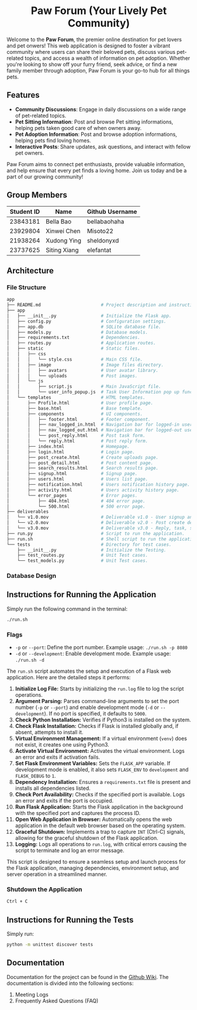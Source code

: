 <div align="center">

<h1 align="center">Paw Forum (Your Lively Pet Community)</h1>

</div>

Welcome to the **Paw Forum**, the premier online destination for pet lovers and pet onwers! This web application is designed to foster a vibrant community where users can share their beloved pets, discuss various pet-related topics, and access a wealth of information on pet adoption. Whether you're looking to show off your furry friend, seek advice, or find a new family member through adoption, Paw Forum is your go-to hub for all things pets.

## Features

- **Community Discussions**: Engage in daily discussions on a wide range of pet-related topics.
- **Pet Sitting Information**: Post and browse Pet sitting informations, helping pets taken good care of when owners away.
- **Pet Adoption Information**: Post and browse adoption informations, helping pets find loving homes.
- **Interactive Posts**: Share updates, ask questions, and interact with fellow pet owners.

Paw Forum aims to connect pet enthusiasts, provide valuable information, and help ensure that every pet finds a loving home. Join us today and be a part of our growing community!

## Group Members

<div align="center">

| Student ID | Name         | Github Username |
| ---------- | ------------ | --------------- |
| 23843181   | Bella Bao    | bellabaohaha    |
| 23929804   | Xinwei Chen  | Misoto22        |
| 21938264   | Xudong Ying  | sheldonyxd      |
| 23737625   | Siting Xiang | elefantat       |

</div>


## Architecture

### File Structure

```bash
app
├── README.md                       # Project description and instructions.
├── app
│   ├── __init__.py                 # Initialize the Flask app.
│   ├── config.py                   # Configuration settings.
│   ├── app.db                      # SQLite database file.
│   ├── models.py                   # Database models.
│   ├── requirements.txt            # Dependencies.
│   ├── routes.py                   # Application routes.
│   ├── static                      # Static files.
│   │   ├── css
│   │   │   └── style.css           # Main CSS file.
│   │   ├── image                   # Image files directory.
│   │   │   ├── avatars             # User avatar library.
│   │   │   └── uploads             # Post images.
│   │   └── js
│   │       ├── script.js           # Main JavaScript file.
│   │       └── user_info_popup.js  # Task User Information pop up functionality.
│   └── templates                   # HTML templates.
│       ├── Profile.html            # User profile page.
│       ├── base.html               # Base template.
│       ├── components              # UI components.
│       │   ├── footer.html         # Footer component.
│       │   ├── nav_logged_in.html  # Navigation bar for logged-in users.
│       │   ├── nav_logged_out.html # Navigation bar for logged-out users.
│       │   └── post_reply.html     # Post task form.
│       │   └── reply.html          # Post reply form.
│       ├── index.html              # Homepage.
│       ├── login.html              # Login page.
│       ├── post_create.html        # Create uploads page.
│       ├── post_detail.html        # Post content page.
│       ├── search_results.html     # Search results page.
│       ├── signup.html             # Signup page.
│       ├── users.html              # Users list page.
│       ├── notification.html       # Users notification history page.
│       ├── activity.html           # Users activity history page.
│       └── error_pages             # Error pages.
│           ├── 404.html            # 404 error page.
│           └── 500.html            # 500 error page.
├── deliverables
│   └── v1.0.mov                    # Deliverable v1.0 - User signup and login demo.
│   └── v2.0.mov                    # Deliverable v2.0 - Post create demo.
│   └── v3.0.mov                    # Deliverable v3.0 - Reply, task, search, notification and history demo.
├── run.py                          # Script to run the application.
├── run.sh                          # Shell script to run the application.
└── tests                           # Directory for test cases.
    ├── __init__.py                 # Initialize the Testing.
    ├── test_routes.py              # Unit Test cases.  
    └── test_models.py              # Unit Test cases.    
```

### Database Design

## Instructions for Running the Application

Simply run the following command in the terminal:

```bash
./run.sh
```

### Flags

- `-p` or `--port`: Define the port number. Example usage: `./run.sh -p 8080`
- `-d` or `--development`: Enable development mode. Example usage: `./run.sh -d`



The `run.sh` script automates the setup and execution of a Flask web application. Here are the detailed steps it performs:

1. **Initialize Log File:** Starts by initializing the `run.log` file to log the script operations.
2. **Argument Parsing:** Parses command-line arguments to set the port number (`-p` or `--port`) and enable development mode (`-d` or `--development`). If no port is specified, it defaults to `5000`.
3. **Check Python Installation:** Verifies if Python3 is installed on the system.
4. **Check Flask Installation:** Checks if Flask is installed globally and, if absent, attempts to install it.
5. **Virtual Environment Management:** If a virtual environment (`venv`) does not exist, it creates one using Python3.
6. **Activate Virtual Environment:** Activates the virtual environment. Logs an error and exits if activation fails.
7. **Set Flask Environment Variables:** Sets the `FLASK_APP` variable. If development mode is enabled, it also sets `FLASK_ENV` to `development` and `FLASK_DEBUG` to `1`.
8. **Dependency Installation:** Ensures a `requirements.txt` file is present and installs all dependencies listed.
9. **Check Port Availability:** Checks if the specified port is available. Logs an error and exits if the port is occupied.
10. **Run Flask Application:** Starts the Flask application in the background with the specified port and captures the process ID.
11. **Open Web Application in Browser:** Automatically opens the web application in the default web browser based on the operating system.
12. **Graceful Shutdown:** Implements a trap to capture `INT` (Ctrl-C) signals, allowing for the graceful shutdown of the Flask application.
13. **Logging:** Logs all operations to `run.log`, with critical errors causing the script to terminate and log an error message.

This script is designed to ensure a seamless setup and launch process for the Flask application, managing dependencies, environment setup, and server operation in a streamlined manner.


### Shutdown the Application

```bash
Ctrl + C
```

## Instructions for Running the Tests

Simply run:
```bash
python -m unittest discover tests
```

## Documentation

Documentation for the project can be found in the [Github Wiki](https://github.com/Misoto22/CITS5505-Group-Project/wiki). The documentation is divided into the following sections:

1. Meeting Logs
2. Frequently Asked Questions (FAQ)
